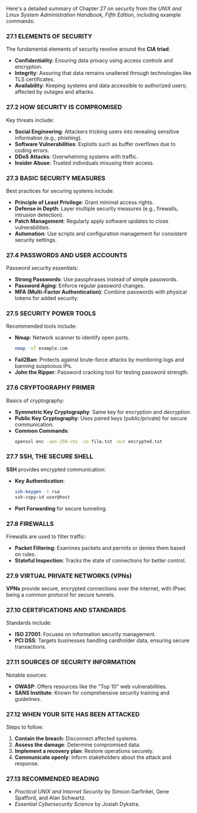 Here's a detailed summary of Chapter 27 on security from the *UNIX and Linux System Administration Handbook, Fifth Edition*, including example commands:

### 27.1 ELEMENTS OF SECURITY
The fundamental elements of security revolve around the **CIA triad**:
- **Confidentiality**: Ensuring data privacy using access controls and encryption.
- **Integrity**: Assuring that data remains unaltered through technologies like TLS certificates.
- **Availability**: Keeping systems and data accessible to authorized users; affected by outages and attacks.

### 27.2 HOW SECURITY IS COMPROMISED
Key threats include:
- **Social Engineering**: Attackers tricking users into revealing sensitive information (e.g., phishing).
- **Software Vulnerabilities**: Exploits such as buffer overflows due to coding errors.
- **DDoS Attacks**: Overwhelming systems with traffic.
- **Insider Abuse**: Trusted individuals misusing their access.

### 27.3 BASIC SECURITY MEASURES
Best practices for securing systems include:
- **Principle of Least Privilege**: Grant minimal access rights.
- **Defense in Depth**: Layer multiple security measures (e.g., firewalls, intrusion detection).
- **Patch Management**: Regularly apply software updates to close vulnerabilities.
- **Automation**: Use scripts and configuration management for consistent security settings.

### 27.4 PASSWORDS AND USER ACCOUNTS
Password security essentials:
- **Strong Passwords**: Use passphrases instead of simple passwords.
- **Password Aging**: Enforce regular password changes.
- **MFA (Multi-Factor Authentication)**: Combine passwords with physical tokens for added security.

### 27.5 SECURITY POWER TOOLS
Recommended tools include:
- **Nmap**: Network scanner to identify open ports.
  ```bash
  nmap -sT example.com
  ```
- **Fail2Ban**: Protects against brute-force attacks by monitoring logs and banning suspicious IPs.
- **John the Ripper**: Password cracking tool for testing password strength.

### 27.6 CRYPTOGRAPHY PRIMER
Basics of cryptography:
- **Symmetric Key Cryptography**: Same key for encryption and decryption.
- **Public Key Cryptography**: Uses paired keys (public/private) for secure communication.
- **Common Commands**:
  ```bash
  openssl enc -aes-256-cbc -in file.txt -out encrypted.txt
  ```

### 27.7 SSH, THE SECURE SHELL
**SSH** provides encrypted communication:
- **Key Authentication**:
  ```bash
  ssh-keygen -t rsa
  ssh-copy-id user@host
  ```
- **Port Forwarding** for secure tunneling.

### 27.8 FIREWALLS
Firewalls are used to filter traffic:
- **Packet Filtering**: Examines packets and permits or denies them based on rules.
- **Stateful Inspection**: Tracks the state of connections for better control.

### 27.9 VIRTUAL PRIVATE NETWORKS (VPNs)
**VPNs** provide secure, encrypted connections over the internet, with IPsec being a common protocol for secure tunnels.

### 27.10 CERTIFICATIONS AND STANDARDS
Standards include:
- **ISO 27001**: Focuses on information security management.
- **PCI DSS**: Targets businesses handling cardholder data, ensuring secure transactions.

### 27.11 SOURCES OF SECURITY INFORMATION
Notable sources:
- **OWASP**: Offers resources like the "Top 10" web vulnerabilities.
- **SANS Institute**: Known for comprehensive security training and guidelines.

### 27.12 WHEN YOUR SITE HAS BEEN ATTACKED
Steps to follow:
1. **Contain the breach**: Disconnect affected systems.
2. **Assess the damage**: Determine compromised data.
3. **Implement a recovery plan**: Restore operations securely.
4. **Communicate openly**: Inform stakeholders about the attack and response.

### 27.13 RECOMMENDED READING
- *Practical UNIX and Internet Security* by Simson Garfinkel, Gene Spafford, and Alan Schwartz.
- *Essential Cybersecurity Science* by Josiah Dykstra.
